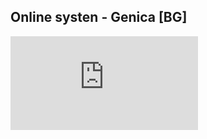 ## Online systen - Genica [BG]

<embed src="https://github.com/dav1d333/genica-bg/tests/22.10.2021/22.10.2021-Cov19-Mihail.pdf" type="application/pdf" />
